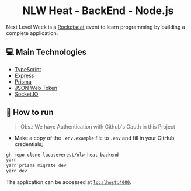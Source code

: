 <h1 align="center">NLW Heat - BackEnd - Node.js</h1>

Next Level Week is a [Rocketseat](https://www.rocketseat.com.br/) event to learn programming by building a complete application.

## 💻 Main Technologies

- [TypeScript](https://www.typescriptlang.org/)
- [Express](https://expressjs.com/pt-br/)
- [Prisma](https://www.prisma.io/)
- [JSON Web Token](https://jwt.io/)
- [Socket.IO](https://socket.io/)

## 🔌 How to run

> Obs.: We have Authentication with Github's Oauth in this Project
- Make a copy of the `.env.example` file to `.env` and fill in your GitHub credentials;

```sh
gh repo clone lucaseverest/nlw-heat-backend
yarn
yarn prisma migrate dev
yarn dev
```

The application can be accessed at [`localhost:4000`](http://localhost:4000).
